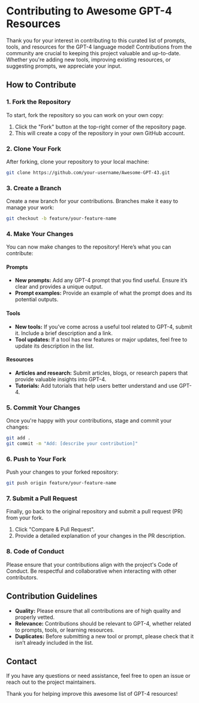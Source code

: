
# Contributing to Awesome GPT-4 Resources

Thank you for your interest in contributing to this curated list of prompts, tools, and resources for the GPT-4 language model! Contributions from the community are crucial to keeping this project valuable and up-to-date. Whether you're adding new tools, improving existing resources, or suggesting prompts, we appreciate your input.

## How to Contribute

### 1. Fork the Repository
To start, fork the repository so you can work on your own copy:

1. Click the "Fork" button at the top-right corner of the repository page.
2. This will create a copy of the repository in your own GitHub account.

### 2. Clone Your Fork
After forking, clone your repository to your local machine:

```bash
git clone https://github.com/your-username/Awesome-GPT-43.git
```

### 3. Create a Branch
Create a new branch for your contributions. Branches make it easy to manage your work:

```bash
git checkout -b feature/your-feature-name
```

### 4. Make Your Changes
You can now make changes to the repository! Here’s what you can contribute:

#### Prompts
- **New prompts:** Add any GPT-4 prompt that you find useful. Ensure it’s clear and provides a unique output.
- **Prompt examples:** Provide an example of what the prompt does and its potential outputs.

#### Tools
- **New tools:** If you’ve come across a useful tool related to GPT-4, submit it. Include a brief description and a link.
- **Tool updates:** If a tool has new features or major updates, feel free to update its description in the list.

#### Resources
- **Articles and research:** Submit articles, blogs, or research papers that provide valuable insights into GPT-4.
- **Tutorials:** Add tutorials that help users better understand and use GPT-4.

### 5. Commit Your Changes
Once you're happy with your contributions, stage and commit your changes:

```bash
git add .
git commit -m "Add: [describe your contribution]"
```

### 6. Push to Your Fork
Push your changes to your forked repository:

```bash
git push origin feature/your-feature-name
```

### 7. Submit a Pull Request
Finally, go back to the original repository and submit a pull request (PR) from your fork.

1. Click "Compare & Pull Request".
2. Provide a detailed explanation of your changes in the PR description.

### 8. Code of Conduct
Please ensure that your contributions align with the project's Code of Conduct. Be respectful and collaborative when interacting with other contributors.

## Contribution Guidelines

- **Quality:** Please ensure that all contributions are of high quality and properly vetted.
- **Relevance:** Contributions should be relevant to GPT-4, whether related to prompts, tools, or learning resources.
- **Duplicates:** Before submitting a new tool or prompt, please check that it isn’t already included in the list.

## Contact
If you have any questions or need assistance, feel free to open an issue or reach out to the project maintainers.

Thank you for helping improve this awesome list of GPT-4 resources!
